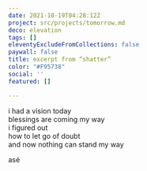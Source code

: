 ```yaml
---
date: 2021-10-19T04:28:12Z
project: src/projects/tomorrow.md
deco: elevation
tags: []
eleventyExcludeFromCollections: false
paywall: false
title: excerpt from “shatter”
color: "#F95738"
social: ''
featured: []

---
```

i had a vision today  
blessings are coming my way  
i figured out  
how to let go of doubt  
and now nothing can stand my way

asé